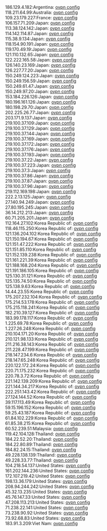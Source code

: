186.129.4.182:Argentina: [ovpn config](vpn/186_129_4_182.ovpn)  
118.211.64.99:Australia: [ovpn config](vpn/118_211_64_99.ovpn)  
109.23.179.227:France: [ovpn config](vpn/109_23_179_227.ovpn)  
106.157.71.209:Japan: [ovpn config](vpn/106_157_71_209.ovpn)  
113.38.124.142:Japan: [ovpn config](vpn/113_38_124_142.ovpn)  
114.142.114.87:Japan: [ovpn config](vpn/114_142_114_87.ovpn)  
115.38.9.134:Japan: [ovpn config](vpn/115_38_9_134.ovpn)  
118.154.90.191:Japan: [ovpn config](vpn/118_154_90_191.ovpn)  
119.170.49.19:Japan: [ovpn config](vpn/119_170_49_19.ovpn)  
121.110.132.65:Japan: [ovpn config](vpn/121_110_132_65.ovpn)  
122.222.165.58:Japan: [ovpn config](vpn/122_222_165_58.ovpn)  
126.140.23.169:Japan: [ovpn config](vpn/126_140_23_169.ovpn)  
126.227.77.20:Japan: [ovpn config](vpn/126_227_77_20.ovpn)  
150.249.124.223:Japan: [ovpn config](vpn/150_249_124_223.ovpn)  
150.249.156.59:Japan: [ovpn config](vpn/150_249_156_59.ovpn)  
150.249.61.47:Japan: [ovpn config](vpn/150_249_61_47.ovpn)  
150.249.97.20:Japan: [ovpn config](vpn/150_249_97_20.ovpn)  
153.184.226.126:Japan: [ovpn config](vpn/153_184_226_126.ovpn)  
180.196.161.126:Japan: [ovpn config](vpn/180_196_161_126.ovpn)  
180.198.29.70:Japan: [ovpn config](vpn/180_198_29_70.ovpn)  
202.225.26.77:Japan: [ovpn config](vpn/202_225_26_77.ovpn)  
203.171.9.137:Japan: [ovpn config](vpn/203_171_9_137.ovpn)  
219.100.37.109:Japan: [ovpn config](vpn/219_100_37_109.ovpn)  
219.100.37.129:Japan: [ovpn config](vpn/219_100_37_129.ovpn)  
219.100.37.144:Japan: [ovpn config](vpn/219_100_37_144.ovpn)  
219.100.37.169:Japan: [ovpn config](vpn/219_100_37_169.ovpn)  
219.100.37.172:Japan: [ovpn config](vpn/219_100_37_172.ovpn)  
219.100.37.176:Japan: [ovpn config](vpn/219_100_37_176.ovpn)  
219.100.37.193:Japan: [ovpn config](vpn/219_100_37_193.ovpn)  
219.100.37.22:Japan: [ovpn config](vpn/219_100_37_22.ovpn)  
219.100.37.223:Japan: [ovpn config](vpn/219_100_37_223.ovpn)  
219.100.37.3:Japan: [ovpn config](vpn/219_100_37_3.ovpn)  
219.100.37.86:Japan: [ovpn config](vpn/219_100_37_86.ovpn)  
219.100.37.87:Japan: [ovpn config](vpn/219_100_37_87.ovpn)  
219.100.37.96:Japan: [ovpn config](vpn/219_100_37_96.ovpn)  
219.112.169.198:Japan: [ovpn config](vpn/219_112_169_198.ovpn)  
222.2.13.125:Japan: [ovpn config](vpn/222_2_13_125.ovpn)  
27.140.94.249:Japan: [ovpn config](vpn/27_140_94_249.ovpn)  
27.80.195.245:Japan: [ovpn config](vpn/27_80_195_245.ovpn)  
36.14.212.213:Japan: [ovpn config](vpn/36_14_212_213.ovpn)  
60.71.205.201:Japan: [ovpn config](vpn/60_71_205_201.ovpn)  
112.164.27.102:Korea Republic of: [ovpn config](vpn/112_164_27_102.ovpn)  
118.46.115.250:Korea Republic of: [ovpn config](vpn/118_46_115_250.ovpn)  
121.136.204.102:Korea Republic of: [ovpn config](vpn/121_136_204_102.ovpn)  
121.150.194.67:Korea Republic of: [ovpn config](vpn/121_150_194_67.ovpn)  
121.151.47.222:Korea Republic of: [ovpn config](vpn/121_151_47_222.ovpn)  
121.151.85.110:Korea Republic of: [ovpn config](vpn/121_151_85_110.ovpn)  
121.152.139.238:Korea Republic of: [ovpn config](vpn/121_152_139_238.ovpn)  
121.161.221.39:Korea Republic of: [ovpn config](vpn/121_161_221_39.ovpn)  
121.188.168.204:Korea Republic of: [ovpn config](vpn/121_188_168_204.ovpn)  
121.191.186.105:Korea Republic of: [ovpn config](vpn/121_191_186_105.ovpn)  
125.130.31.121:Korea Republic of: [ovpn config](vpn/125_130_31_121.ovpn)  
125.135.74.50:Korea Republic of: [ovpn config](vpn/125_135_74_50.ovpn)  
125.138.9.63:Korea Republic of: [ovpn config](vpn/125_138_9_63.ovpn)  
14.44.23.55:Korea Republic of: [ovpn config](vpn/14_44_23_55.ovpn)  
175.207.232.104:Korea Republic of: [ovpn config](vpn/175_207_232_104.ovpn)  
175.214.53.178:Korea Republic of: [ovpn config](vpn/175_214_53_178.ovpn)  
175.215.118.241:Korea Republic of: [ovpn config](vpn/175_215_118_241.ovpn)  
182.210.39.127:Korea Republic of: [ovpn config](vpn/182_210_39_127.ovpn)  
183.99.178.117:Korea Republic of: [ovpn config](vpn/183_99_178_117.ovpn)  
1.225.69.78:Korea Republic of: [ovpn config](vpn/1_225_69_78.ovpn)  
1.227.26.248:Korea Republic of: [ovpn config](vpn/1_227_26_248.ovpn)  
210.104.171.20:Korea Republic of: [ovpn config](vpn/210_104_171_20.ovpn)  
210.121.98.133:Korea Republic of: [ovpn config](vpn/210_121_98_133.ovpn)  
211.216.38.143:Korea Republic of: [ovpn config](vpn/211_216_38_143.ovpn)  
211.228.47.199:Korea Republic of: [ovpn config](vpn/211_228_47_199.ovpn)  
218.147.234.6:Korea Republic of: [ovpn config](vpn/218_147_234_6.ovpn)  
218.147.65.248:Korea Republic of: [ovpn config](vpn/218_147_65_248.ovpn)  
220.122.172.24:Korea Republic of: [ovpn config](vpn/220_122_172_24.ovpn)  
220.71.175.232:Korea Republic of: [ovpn config](vpn/220_71_175_232.ovpn)  
220.78.3.72:Korea Republic of: [ovpn config](vpn/220_78_3_72.ovpn)  
221.142.139.209:Korea Republic of: [ovpn config](vpn/221_142_139_209.ovpn)  
221.144.34.217:Korea Republic of: [ovpn config](vpn/221_144_34_217.ovpn)  
222.251.143.42:Korea Republic of: [ovpn config](vpn/222_251_143_42.ovpn)  
27.124.144.52:Korea Republic of: [ovpn config](vpn/27_124_144_52.ovpn)  
39.117.113.49:Korea Republic of: [ovpn config](vpn/39_117_113_49.ovpn)  
59.15.196.152:Korea Republic of: [ovpn config](vpn/59_15_196_152.ovpn)  
59.25.43.187:Korea Republic of: [ovpn config](vpn/59_25_43_187.ovpn)  
61.84.102.229:Korea Republic of: [ovpn config](vpn/61_84_102_229.ovpn)  
61.85.38.215:Korea Republic of: [ovpn config](vpn/61_85_38_215.ovpn)  
60.52.239.51:Malaysia: [ovpn config](vpn/60_52_239_51.ovpn)  
119.42.104.128:Thailand: [ovpn config](vpn/119_42_104_128.ovpn)  
184.22.52.20:Thailand: [ovpn config](vpn/184_22_52_20.ovpn)  
184.22.80.89:Thailand: [ovpn config](vpn/184_22_80_89.ovpn)  
184.82.24.15:Thailand: [ovpn config](vpn/184_82_24_15.ovpn)  
49.228.138.139:Thailand: [ovpn config](vpn/49_228_138_139.ovpn)  
49.228.33.77:Thailand: [ovpn config](vpn/49_228_33_77.ovpn)  
104.218.54.137:United States: [ovpn config](vpn/104_218_54_137.ovpn)  
161.202.144.236:United States: [ovpn config](vpn/161_202_144_236.ovpn)  
172.107.219.42:United States: [ovpn config](vpn/172_107_219_42.ovpn)  
198.13.36.179:United States: [ovpn config](vpn/198_13_36_179.ovpn)  
208.94.244.242:United States: [ovpn config](vpn/208_94_244_242.ovpn)  
45.32.13.235:United States: [ovpn config](vpn/45_32_13_235.ovpn)  
45.76.147.33:United States: [ovpn config](vpn/45_76_147_33.ovpn)  
47.208.113.213:United States: [ovpn config](vpn/47_208_113_213.ovpn)  
71.238.22.141:United States: [ovpn config](vpn/71_238_22_141.ovpn)  
73.238.90.92:United States: [ovpn config](vpn/73_238_90_92.ovpn)  
73.92.68.83:United States: [ovpn config](vpn/73_92_68_83.ovpn)  
183.91.3.209:Viet Nam: [ovpn config](vpn/183_91_3_209.ovpn)  
